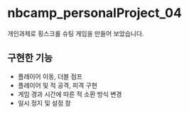 # nbcamp_personalProject_04  
개인과제로 횡스크롤 슈팅 게임을 만들어 보았습니다.  

## 구현한 기능  
- 플레이어 이동, 더블 점프
- 플레이어 및 적 공격, 피격 구현
- 게임 경과 시간에 따른 적 소환 방식 변경
- 일시 정지 및 설정 창
